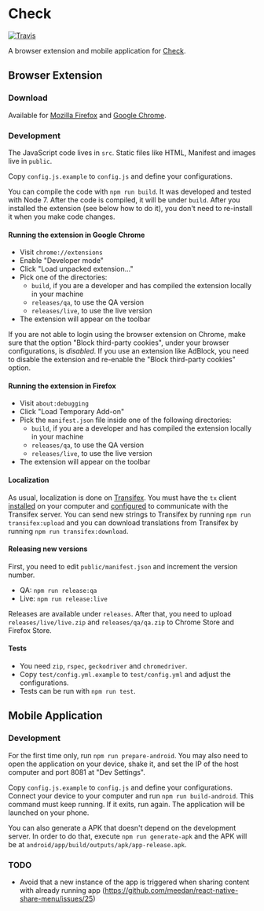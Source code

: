 # Check

[![Travis](https://travis-ci.org/meedan/check-mark.svg?branch=develop)](https://travis-ci.org/meedan/check-mark/)

A browser extension and mobile application for [Check](https://meedan.com/en/check/).

## Browser Extension

### Download

Available for [Mozilla Firefox](https://addons.mozilla.org/firefox/addon/check/) and [Google Chrome](https://chrome.google.com/webstore/detail/check/afafaiilokmpfmkfjjgfenfneoafojie).

### Development

The JavaScript code lives in `src`. Static files like HTML, Manifest and images live in `public`.

Copy `config.js.example` to `config.js` and define your configurations.

You can compile the code with `npm run build`. It was developed and tested with Node 7. After the code is compiled, it will be under `build`. After you installed the extension (see below how to do it), you don't need to re-install it when you make code changes.

#### Running the extension in Google Chrome

* Visit `chrome://extensions`
* Enable "Developer mode"
* Click "Load unpacked extension..."
* Pick one of the directories:
  * `build`, if you are a developer and has compiled the extension locally in your machine
  * `releases/qa`, to use the QA version
  * `releases/live`, to use the live version
* The extension will appear on the toolbar

If you are not able to login using the browser extension on Chrome, make sure that the option "Block third-party cookies", under your browser configurations, is *disabled*. If you use an extension like AdBlock, you need to disable the extension and re-enable the "Block third-party cookies" option.

#### Running the extension in Firefox

* Visit `about:debugging`
* Click "Load Temporary Add-on"
* Pick the `manifest.json` file inside one of the following directories:
  * `build`, if you are a developer and has compiled the extension locally in your machine
  * `releases/qa`, to use the QA version
  * `releases/live`, to use the live version
* The extension will appear on the toolbar

#### Localization

As usual, localization is done on [Transifex](https://www.transifex.com/meedan/check-2/browser-extension/). You must have the `tx` client [installed](http://docs.transifex.com/client/setup/) on your computer and [configured](https://docs.transifex.com/client/client-configuration) to communicate with the Transifex server. You can send new strings to Transifex by running `npm run transifex:upload` and you can download translations from Transifex by running `npm run transifex:download`.

#### Releasing new versions

First, you need to edit `public/manifest.json` and increment the version number.

* QA: `npm run release:qa`
* Live: `npm run release:live`

Releases are available under `releases`. After that, you need to upload `releases/live/live.zip` and `releases/qa/qa.zip` to Chrome Store and Firefox Store.

#### Tests

* You need `zip`, `rspec`, `geckodriver` and `chromedriver`.
* Copy `test/config.yml.example` to `test/config.yml` and adjust the configurations.
* Tests can be run with `npm run test`.

## Mobile Application

### Development

For the first time only, run `npm run prepare-android`. You may also need to open the application on your device, shake it, and set the IP of the host computer and port 8081 at "Dev Settings".

Copy `config.js.example` to `config.js` and define your configurations. Connect your device to your computer and run `npm run build-android`. This command must keep running. If it exits, run again. The application will be launched on your phone.

You can also generate a APK that doesn't depend on the development server. In order to do that, execute `npm run generate-apk` and the APK will be at `android/app/build/outputs/apk/app-release.apk`. 

### TODO

* Avoid that a new instance of the app is triggered when sharing content with already running app (https://github.com/meedan/react-native-share-menu/issues/25)
